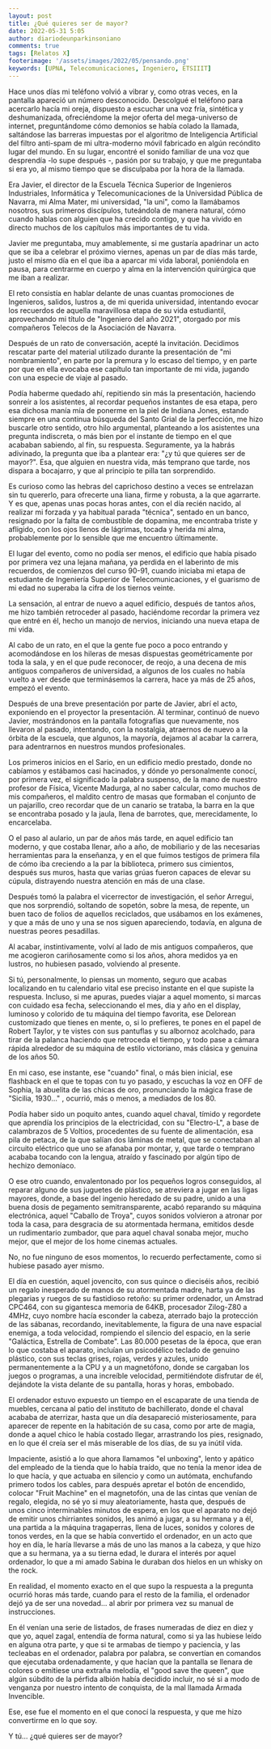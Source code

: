 ```yaml
---
layout: post
title: ¿Qué quieres ser de mayor?
date: 2022-05-31 5:05
author: diariodeunparkinsoniano
comments: true
tags: [Relatos X]
footerimage: '/assets/images/2022/05/pensando.png'
keywords: [UPNA, Telecomunicaciones, Ingeniero, ETSIIIT]
---
```


Hace unos días mi teléfono volvió a vibrar y, como otras veces, en la pantalla apareció un número desconocido. 
Descolgué el teléfono para acercarlo hacía mi oreja, dispuesto a escuchar una voz fría, sintética y deshumanizada, ofreciéndome la mejor oferta del mega-universo de internet, preguntándome cómo demonios se había colado la llamada, saltándose las barreras impuestas por el algoritmo de Inteligencia Artificial del filtro anti-spam de mi ultra-moderno móvil fabricado en algún recóndito lugar del mundo.
En su lugar, encontré el sonido familiar de una voz que desprendía -lo supe después -, pasión por su trabajo, y que me preguntaba si era yo, al mismo tiempo que se disculpaba por la hora de la llamada.

Era Javier, el director de la Escuela Técnica Superior de Ingenieros Industriales, Informática y Telecomunicaciones de la Universidad Pública de Navarra, mi Alma Mater, mi universidad, "la uni", como la llamábamos nosotros, sus primeros discípulos, tuteándola de manera natural, cómo cuando hablas con alguien que ha crecido contigo, y que ha vivido en directo muchos de los capítulos más importantes de tu vida.

Javier me preguntaba, muy amablemente, si me gustaría apadrinar un acto que se iba a celebrar el próximo viernes, apenas un par de días más tarde, justo el mismo día en el que iba a aparcar mi vida laboral, poniéndola en pausa, para centrarme en cuerpo y alma en la intervención quirúrgica que me iban a realizar.

El reto consistía en hablar delante de unas cuantas promociones de Ingenieros, salidos, lustros a, de mi querida universidad, intentando evocar los recuerdos de aquella maravillosa etapa de su vida estudiantil, aprovechando mi título de "Ingeniero del año 2021", otorgado por mis compañeros Telecos de la Asociación de Navarra.

Después de un rato de conversación, acepté la invitación. Decidimos rescatar parte del material utilizado durante la presentación de "mi nombramiento", en parte por la premura y lo escaso del tiempo, y en parte por que en ella evocaba ese capítulo tan importante de mi vida, jugando con una especie de viaje al pasado.

Podía haberme quedado ahí, repitiendo sin más la presentación, haciendo sonreír a los asistentes, al recordar pequeños instantes de esa etapa, pero esa dichosa manía mía de ponerme en la piel de Indiana Jones, estando siempre en una continua búsqueda del Santo Grial de la perfección, me hizo buscarle otro sentido, otro hilo argumental, planteando a los asistentes una pregunta indiscreta, o más bien por el instante de tiempo en el que acababan sabiendo, al fín, su respuesta.
Seguramente, ya la habrás adivinado, la pregunta que iba a plantear era: "¿y tú que quieres ser de mayor?". Esa, que alguien en nuestra vida, más temprano que tarde, nos dispara a bocajarro, y que al principio te pilla tan sorprendido.

Es curioso como las hebras del caprichoso destino a veces se entrelazan sin tu quererlo, para ofrecerte una liana, firme y robusta, a la que agarrarte. Y es que, apenas unas pocas horas antes, con el día recién nacido, al realizar mi forzada y ya habitual parada "técnica", sentado en un banco, resignado por la falta de combustible de dopamina, me encontraba triste y afligido, con los ojos llenos de lágrimas, tocada y herida mi alma, probablemente por lo sensible que me encuentro últimamente.

El lugar del evento, como no podía ser menos, el edificio que había pisado por primera vez una lejana mañana, ya perdida en el laberinto de mis recuerdos, de comienzos del curso 90-91, cuando iniciaba mi etapa de estudiante de Ingeniería Superior de Telecomunicaciones, y el guarismo de mi edad no superaba la cifra de los tiernos veinte.

La sensación, al entrar de nuevo a aquel edificio, después de tantos años, me hizo también retroceder al pasado, haciéndome recordar la primera vez que entré en él, hecho un manojo de nervios, iniciando una nueva etapa de mi vida.

Al cabo de un rato, en el que la gente fue poco a poco entrando y acomodándose en los hileras de mesas dispuestas geométricamente por toda la sala, y en el que pude reconocer, de reojo, a una decena de mis antiguos compañeros de universidad, a algunos de los cuales no había vuelto a ver desde que terminásemos la carrera, hace ya más de 25 años, empezó el evento.

Después de una breve presentación por parte de Javier, abrí el acto, exponiendo en el proyector la presentación. Al terminar, continuó de nuevo Javier, mostrándonos en la pantalla fotografías que nuevamente, nos llevaron al pasado, intentando, con la nostalgia, atraernos de nuevo a la órbita de la escuela, que algunos, la mayoría, dejamos al acabar la carrera, para adentrarnos en nuestros mundos profesionales. 

Los primeros inicios en el Sario, en un edificio medio prestado, donde no cabíamos y estábamos casi hacinados, y dónde yo personalmente conocí, por primera vez, el significado la palabra suspenso, de la mano de nuestro profesor de Física, Vicente Madurga, al no saber calcular, como muchos de mis compañeros, el maldito centro de masas que formaban el conjunto de un pajarillo, creo recordar que de un canario se trataba, la barra en la que se encontraba posado y la jaula, llena de barrotes, que, merecidamente, lo encarcelaba.

O el paso al aulario, un par de años más tarde, en aquel edificio tan moderno, y que costaba llenar, año a año, de mobiliario y de las necesarias herramientas para la enseñanza, y en el que fuimos testigos de primera fila de cómo iba creciendo a la par la biblioteca, primero sus cimientos, después sus muros, hasta que varias grúas fueron capaces de elevar su cúpula, distrayendo nuestra atención en más de una clase.

Después tomó la palabra el vicerrector de investigación, el señor Arregui, que nos sorprendió, soltando de sopetón, sobre la mesa, de repente, un buen taco de folios de aquellos reciclados, que usábamos en los exámenes, y que a más de uno y una se nos siguen apareciendo, todavía, en alguna de nuestras peores pesadillas.

Al acabar, instintivamente, volví al lado de mis antiguos compañeros, que me acogieron cariñosamente como si los años, ahora medidos ya en lustros, no hubiesen pasado, volviendo al presente.

Si tú, personalmente, lo piensas un momento, seguro que acabas localizando en tu calendario vital ese preciso instante en el que supiste la respuesta. 
Incluso, si me apuras, puedes viajar a aquel momento, si marcas con cuidado esa fecha, seleccionando el mes, dia y año en el display, luminoso y colorido de tu máquina del tiempo favorita, ese Delorean customizado que tienes en mente, o, si lo prefieres, te pones en el papel de Robert Taylor, y te vistes con sus pantuflas y su albornoz acolchado, para tirar de la palanca haciendo que retroceda el tiempo, y todo pase a cámara rápida alrededor de su máquina de estilo victoriano, más clásica y genuina de los años 50.

En mi caso, ese instante, ese "cuando" final, o más bien inicial, ese flashback en el que te topas con tu yo pasado, y escuchas la voz en OFF de Sophia, la abuelita de las chicas de oro, pronunciando la mágica frase de "Sicilia, 1930..." , ocurrió, más o menos, a mediados de los 80.

Podía haber sido un poquito antes, cuando aquel chaval, tímido y regordete que aprendía los principios de la electricidad, con su "Electro-L", a base de calambrazos de 5 Voltios, procedentes de su fuente de alimentación, esa pila de petaca, de la que salían dos láminas de metal, que se conectaban al circuito eléctrico que uno se afanaba por montar, y, que tarde o temprano acababa tocando con la lengua, atraído y fascinado por algún tipo de hechizo demoníaco.  

O ese otro cuando, envalentonado por los pequeños logros conseguidos, al reparar alguno de sus juguetes de plástico, se atreviera a jugar en las ligas mayores, donde, a base del ingenio heredado de su padre, unido a una buena dosis de pegamento semitransparente, acabó reparando su máquina electrónica, aquel "Caballo de Troya", cuyos sonidos volvieron a atronar por toda la casa, para desgracia de su atormentada hermana, emitidos desde un rudimentario zumbador, que para aquel chaval sonaba mejor, mucho mejor, que el mejor de los home cinemas actuales.

No, no fue ninguno de esos momentos, lo recuerdo perfectamente, como si hubiese pasado ayer mismo.

El día en cuestión, aquel jovencito, con sus quince o dieciséis años, recibió un regalo inesperado de manos de su atormentada madre, harta ya de las plegarias y ruegos de su fastidioso retoño: su primer ordenador, un Amstrad CPC464, con su gigantesca memoria de 64KB, procesador Zilog-Z80 a 4MHz, cuyo nombre hacía esconder la cabeza, aterrado bajo la protección de las sábanas, recordando, inevitablemente, la figura de una nave espacial enemiga, a toda velocidad, rompiendo el silencio del espacio, en la serie "Galáctica, Estrella de Combate".
Las 80.000 pesetas de la época, que eran lo que costaba el aparato, incluían un psicodélico teclado de genuino plástico, con sus teclas grises, rojas, verdes y azules, unido permanentemente a la CPU y a un magnetófono, donde se cargaban los juegos o programas, a una increíble velocidad, permitiéndote disfrutar de él, dejándote la vista delante de su pantalla, horas y horas, embobado.

El ordenador estuvo expuesto un tiempo en el escaparate de una tienda de muebles, cercana al patio del instituto de bachillerato, donde el chaval acababa de aterrizar, hasta que un día desapareció misteriosamente, para aparecer de repente en la habitación de su casa, como por arte de magia, donde a aquel chico le había costado llegar, arrastrando los pies, resignado, en lo que él creía ser el más miserable de los días, de su ya inútil vida.

Impaciente, asistió a lo que ahora llamamos "el unboxing", lento y apático del empleado de la tienda que lo había traído, que no tenía la menor idea de lo que hacía, y que actuaba en silencio y como un autómata, enchufando primero todos los cables, para después apretar el botón de encendido, colocar "Fruit Machine" en el magnetofón, una de las cintas que venían de regalo, elegida, no sé yo si muy aleatoriamente, hasta que, después de unos cinco interminables minutos de espera, en los que el aparato no dejó de emitir unos chirriantes sonidos, les animó a jugar, a su hermana y a él, una partida a la  máquina tragaperras, llena de luces, sonidos y colores de tonos verdes, en la que se había convertido el ordenador, en un acto que hoy en día, le haría llevarse a más de uno las manos a la cabeza, y que hizo que a su hermana, ya a su tierna edad, le durara el interés por aquel ordenador, lo que a mi amado Sabina le duraban dos hielos en un whisky on the rock.

En realidad, el momento exacto en el que supo la respuesta a la pregunta ocurrió horas más tarde, cuando para el resto de la familia, el ordenador dejó ya de ser una novedad... al abrir por primera vez su manual de instrucciones.

En él venían una serie de listados, de frases numeradas de diez en diez y que yo, aquel zagal, entendía de forma natural, como si ya las hubiese leído en alguna otra parte, y que si te armabas de tiempo y paciencia, y las tecleabas en el ordenador, palabra por palabra, se convertían en comandos que ejecutaba ordenadamente, y que hacían que la pantalla se llenara de colores o emitiese una extraña melodía, el "good save the queen", que algún súbdito de la pérfida albión había decidido incluir, no sé si a modo de venganza por nuestro intento de conquista, de la mal llamada Armada Invencible.   

Ese, ese fue el momento en el que conocí la respuesta, y que me hizo convertirme en lo que soy.

Y tú... ¿qué quieres ser de mayor?
